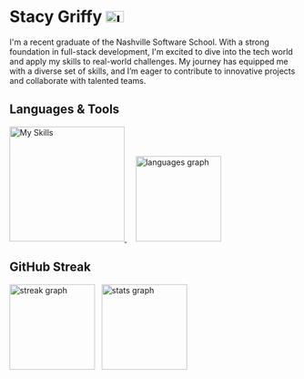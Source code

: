 <h1>
  <span>Stacy Griffy</span>
  <a href="https://www.linkedin.com/in/stacy-griffy/" target="_blank">
    <img src="https://raw.githubusercontent.com/maurodesouza/profile-readme-generator/master/src/assets/icons/social/linkedin/default.svg" width="32" height="20" alt="linkedin logo"  />
  </a>
</h1>

I'm a recent graduate of the Nashville Software School. With a strong foundation in full-stack development, I'm excited to dive into the tech world and apply my skills to real-world challenges. My journey has equipped me with a diverse set of skills, and I’m eager to contribute to innovative projects and collaborate with talented teams.

## Languages & Tools

<div>
  <a href="https://skillicons.dev">
    <img src="https://skillicons.dev/icons?i=html,css,js,react,python,django,sqlite,bootstrap,cs,dotnet,vscode,postman&perline=4" alt="My Skills" width="202" />
  </a>
  &nbsp;&nbsp;&nbsp;
  <img src="https://github-readme-stats.vercel.app/api/top-langs?username=sgriff22&locale=en&hide_title=false&layout=compact&card_width=320&langs_count=5&theme=cobalt&hide_border=true" height="150" alt="languages graph" />
</div>

## GitHub Streak

<div>
  <img src="https://streak-stats.demolab.com?user=sgriff22&locale=en&mode=weekly&theme=cobalt&hide_border=true&border_radius=5" height="150" alt="streak graph"  />
  &nbsp;
  <img src="https://github-readme-stats.vercel.app/api?username=sgriff22&hide_title=false&hide_rank=false&show_icons=true&include_all_commits=false&count_private=true&disable_animations=false&theme=cobalt&locale=en&hide_border=true" height="150" alt="stats graph" />
</div>
